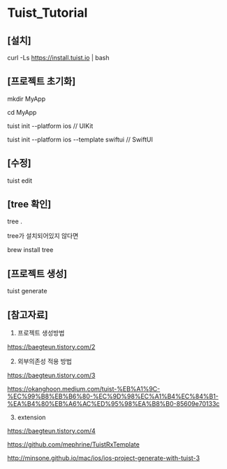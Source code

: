 # Tuist_Tutorial

## [설치]

curl -Ls https://install.tuist.io | bash

## [프로젝트 초기화]

mkdir MyApp 

cd MyApp 

tuist init --platform ios   // UIKit

tuist init --platform ios --template swiftui   // SwiftUI

## [수정]

tuist edit

## [tree 확인]

tree .

tree가 설치되어있지 않다면

brew install tree

## [프로젝트 생성]

tuist generate

## [참고자료]

1. 프로젝트 생성방법

https://baegteun.tistory.com/2

2. 외부의존성 적용 방법 

https://baegteun.tistory.com/3

https://okanghoon.medium.com/tuist-%EB%A1%9C-%EC%99%B8%EB%B6%80-%EC%9D%98%EC%A1%B4%EC%84%B1-%EA%B4%80%EB%A6%AC%ED%95%98%EA%B8%B0-85609e70133c

3. extension 

https://baegteun.tistory.com/4

https://github.com/mephrine/TuistRxTemplate

http://minsone.github.io/mac/ios/ios-project-generate-with-tuist-3
